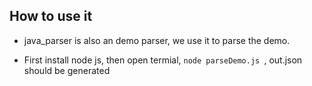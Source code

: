 ## How to use it

- java_parser is also an demo parser, we use it to parse the demo.

- First install node js, then open termial,  `node parseDemo.js `, out.json should be generated